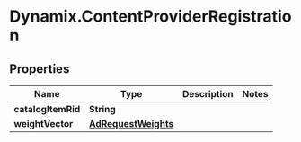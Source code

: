 # Dynamix.ContentProviderRegistration

## Properties
Name | Type | Description | Notes
------------ | ------------- | ------------- | -------------
**catalogItemRid** | **String** |  | 
**weightVector** | [**AdRequestWeights**](AdRequestWeights.md) |  | 


